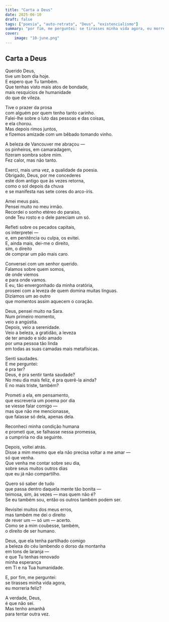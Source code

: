 ```yaml
---
title: "Carta a Deus"
date: 2025-06-10
draft: false
tags: ["poesia", "auto-retrato", "Deus", "existencialismo"]
summary: "por fim, me perguntei: se tirasses minha vida agora, eu morreria feliz?"
cover:
    image: "10-june.png"
---
```


## Carta a Deus

Querido Deus,<br>
tive um bom dia hoje.<br>
E espero que Tu também.<br>
Que tenhas visto mais atos de bondade,<br>
mais resquícios de humanidade<br>
do que de vileza.<br>

Tive o prazer da prosa<br>
com alguém por quem tenho tanto carinho.<br>
Falei-lhe sobre o luto das pessoas e das coisas,<br>
e ela chorou.<br>
Mas depois rimos juntos,<br>
e fizemos amizade com um bêbado tomando vinho.<br>

A beleza de Vancouver me abraçou —<br>
os pinheiros, em camaradagem,<br>
fizeram sombra sobre mim.<br>
Fez calor, mas não tanto.<br>

Exerci, mais uma vez, a qualidade da poesia.<br>
Obrigado, Deus, por me concederes<br>
este dom antigo que às vezes retorna,<br>
como o sol depois da chuva<br>
e se manifesta nas sete cores do arco-íris.<br>

Amei meus pais.<br>
Pensei muito no meu irmão.<br>
Recordei o sonho etéreo do paraíso,<br>
onde Teu rosto e o dele pareciam um só.<br>

Refleti sobre os pecados capitais,<br>
os interpretei —<br>
e, em penitência ou culpa, os evitei.<br>
E, ainda mais, dei-me o direito,<br>
sim, o direito<br>
de comprar um pão mais caro.<br>

Conversei com um senhor querido.<br>
Falamos sobre quem somos,<br>
de onde viemos<br>
e para onde vamos.<br>
E eu, tão envergonhado da minha oratória,<br>
proseei com a leveza de quem domina muitas línguas.<br>
Dizíamos um ao outro<br>
que momentos assim aquecem o coração.<br>

Deus, pensei muito na Sara.<br>
Num primeiro momento,<br>
veio a angústia.<br>
Depois, veio a serenidade.<br>
Veio a beleza, a gratidão, a leveza<br>
de ter amado e sido amado<br>
por uma pessoa tão linda<br>
em todas as suas camadas mais metafísicas.<br>

Senti saudades.<br>
E me perguntei:<br>
é pra ter?<br>
Deus, é pra sentir tanta saudade?<br>
No meu dia mais feliz, é pra querê-la ainda?<br>
E no mais triste, também?<br>

Prometi a ela, em pensamento,<br>
que escreveria um poema por dia<br>
se viesse falar comigo —<br>
mas que não me mencionasse,<br>
que falasse só dela, apenas dela.<br>

Reconheci minha condição humana<br>
e prometi que, se falhasse nessa promessa,<br>
a cumpriria no dia seguinte.<br>

Depois, voltei atrás.<br>
Disse a mim mesmo que ela não precisa voltar a me amar —<br>
só que venha.<br>
Que venha me contar sobre seu dia,<br>
sobre seus muitos outros dias<br>
que eu já não compartilho.<br>

Quero só saber de tudo<br>
que passa dentro daquela mente tão bonita —<br>
teimosa, sim, às vezes — mas quem não é?<br>
Se eu também sou, então os outros também podem ser.<br>

Revisitei muitos dos meus erros,<br>
mas também me dei o direito<br>
de rever um — só um — acerto.<br>
Como se a mim coubesse, também,<br>
o direito de ser humano.<br>

Deus, que ela tenha partilhado comigo<br>
a beleza do céu lambendo o dorso da montanha<br>
em tons de laranja —<br>
e que Tu tenhas renovado<br>
minha esperança<br>
em Ti e na Tua humanidade.<br>

E, por fim, me perguntei:<br>
se tirasses minha vida agora,<br>
eu morreria feliz?<br>

A verdade, Deus,<br>
é que não sei.<br>
Mas tenho amanhã<br>
para tentar outra vez.
